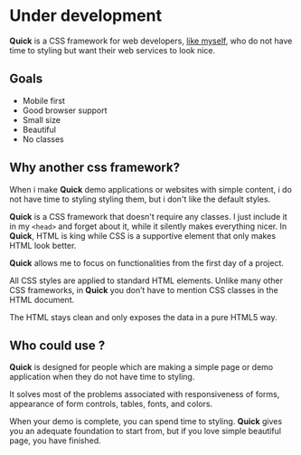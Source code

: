 # Under development

**Quick** is a CSS framework for web developers, [like myself](https://www.guglielmopepe.com/?utm_source=github&utm_medium=quick&utm_campaign=awareness), who do not have time to styling but want their web services to look nice. 

## Goals
* Mobile first
* Good browser support
* Small size
* Beautiful
* No classes

## Why another css framework?
When i make **Quick** demo applications or websites with simple content, i do not have time to styling styling them, but i don't like the default styles. 

**Quick** is a CSS framework that doesn't require any classes. I just include it in my ```<head>``` and forget about it, while it silently makes everything nicer. In **Quick**, HTML is king while CSS is a supportive element that only makes HTML look better.

**Quick** allows me to focus on functionalities from the first day of a project.

All CSS styles are applied to standard HTML elements. Unlike many other CSS frameworks, in **Quick** you don’t have to mention CSS classes in the HTML document.

The HTML stays clean and only exposes the data in a pure HTML5 way.
 

## Who could use ?
**Quick** is designed for people which are making a simple page or demo application when they do not have time to styling. 

It solves most of the problems associated with responsiveness of forms, appearance of form controls, tables, fonts, and colors.

When your demo is complete, you can spend time to styling. **Quick** gives you an adequate foundation to start from, but if you love simple beautiful page, you have finished.

